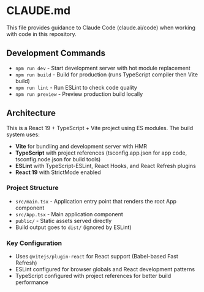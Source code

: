 # CLAUDE.md

This file provides guidance to Claude Code (claude.ai/code) when working with code in this repository.

## Development Commands

- `npm run dev` - Start development server with hot module replacement
- `npm run build` - Build for production (runs TypeScript compiler then Vite build)
- `npm run lint` - Run ESLint to check code quality
- `npm run preview` - Preview production build locally

## Architecture

This is a React 19 + TypeScript + Vite project using ES modules. The build system uses:

- **Vite** for bundling and development server with HMR
- **TypeScript** with project references (tsconfig.app.json for app code, tsconfig.node.json for build tools)
- **ESLint** with TypeScript-ESLint, React Hooks, and React Refresh plugins
- **React 19** with StrictMode enabled

### Project Structure

- `src/main.tsx` - Application entry point that renders the root App component
- `src/App.tsx` - Main application component
- `public/` - Static assets served directly
- Build output goes to `dist/` (ignored by ESLint)

### Key Configuration

- Uses `@vitejs/plugin-react` for React support (Babel-based Fast Refresh)
- ESLint configured for browser globals and React development patterns
- TypeScript configured with project references for better build performance